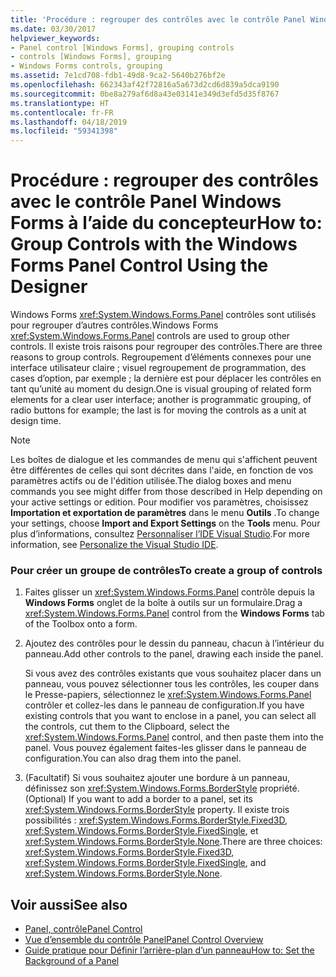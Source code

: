 ```yaml
---
title: 'Procédure : regrouper des contrôles avec le contrôle Panel Windows Forms à l’aide du concepteur'
ms.date: 03/30/2017
helpviewer_keywords:
- Panel control [Windows Forms], grouping controls
- controls [Windows Forms], grouping
- Windows Forms controls, grouping
ms.assetid: 7e1cd708-fdb1-49d8-9ca2-5640b276bf2e
ms.openlocfilehash: 662343af42f72816a5a673d2cd6d839a5dca9190
ms.sourcegitcommit: 0be8a279af6d8a43e03141e349d3efd5d35f8767
ms.translationtype: HT
ms.contentlocale: fr-FR
ms.lasthandoff: 04/18/2019
ms.locfileid: "59341398"
---
```

# <a name="how-to-group-controls-with-the-windows-forms-panel-control-using-the-designer"></a><span data-ttu-id="7e8af-102">Procédure : regrouper des contrôles avec le contrôle Panel Windows Forms à l’aide du concepteur</span><span class="sxs-lookup"><span data-stu-id="7e8af-102">How to: Group Controls with the Windows Forms Panel Control Using the Designer</span></span>
<span data-ttu-id="7e8af-103">Windows Forms <xref:System.Windows.Forms.Panel> contrôles sont utilisés pour regrouper d’autres contrôles.</span><span class="sxs-lookup"><span data-stu-id="7e8af-103">Windows Forms <xref:System.Windows.Forms.Panel> controls are used to group other controls.</span></span> <span data-ttu-id="7e8af-104">Il existe trois raisons pour regrouper des contrôles.</span><span class="sxs-lookup"><span data-stu-id="7e8af-104">There are three reasons to group controls.</span></span> <span data-ttu-id="7e8af-105">Regroupement d’éléments connexes pour une interface utilisateur claire ; visuel regroupement de programmation, des cases d’option, par exemple ; la dernière est pour déplacer les contrôles en tant qu’unité au moment du design.</span><span class="sxs-lookup"><span data-stu-id="7e8af-105">One is visual grouping of related form elements for a clear user interface; another is programmatic grouping, of radio buttons for example; the last is for moving the controls as a unit at design time.</span></span>  
  
> [!NOTE]
>  <span data-ttu-id="7e8af-106">Les boîtes de dialogue et les commandes de menu qui s'affichent peuvent être différentes de celles qui sont décrites dans l'aide, en fonction de vos paramètres actifs ou de l'édition utilisée.</span><span class="sxs-lookup"><span data-stu-id="7e8af-106">The dialog boxes and menu commands you see might differ from those described in Help depending on your active settings or edition.</span></span> <span data-ttu-id="7e8af-107">Pour modifier vos paramètres, choisissez **Importation et exportation de paramètres** dans le menu **Outils** .</span><span class="sxs-lookup"><span data-stu-id="7e8af-107">To change your settings, choose **Import and Export Settings** on the **Tools** menu.</span></span> <span data-ttu-id="7e8af-108">Pour plus d’informations, consultez [Personnaliser l’IDE Visual Studio](/visualstudio/ide/personalizing-the-visual-studio-ide).</span><span class="sxs-lookup"><span data-stu-id="7e8af-108">For more information, see [Personalize the Visual Studio IDE](/visualstudio/ide/personalizing-the-visual-studio-ide).</span></span>  
  
### <a name="to-create-a-group-of-controls"></a><span data-ttu-id="7e8af-109">Pour créer un groupe de contrôles</span><span class="sxs-lookup"><span data-stu-id="7e8af-109">To create a group of controls</span></span>  
  
1. <span data-ttu-id="7e8af-110">Faites glisser un <xref:System.Windows.Forms.Panel> contrôle depuis la **Windows Forms** onglet de la boîte à outils sur un formulaire.</span><span class="sxs-lookup"><span data-stu-id="7e8af-110">Drag a <xref:System.Windows.Forms.Panel> control from the **Windows Forms** tab of the Toolbox onto a form.</span></span>  
  
2. <span data-ttu-id="7e8af-111">Ajoutez des contrôles pour le dessin du panneau, chacun à l’intérieur du panneau.</span><span class="sxs-lookup"><span data-stu-id="7e8af-111">Add other controls to the panel, drawing each inside the panel.</span></span>  
  
     <span data-ttu-id="7e8af-112">Si vous avez des contrôles existants que vous souhaitez placer dans un panneau, vous pouvez sélectionner tous les contrôles, les couper dans le Presse-papiers, sélectionnez le <xref:System.Windows.Forms.Panel> contrôler et collez-les dans le panneau de configuration.</span><span class="sxs-lookup"><span data-stu-id="7e8af-112">If you have existing controls that you want to enclose in a panel, you can select all the controls, cut them to the Clipboard, select the <xref:System.Windows.Forms.Panel> control, and then paste them into the panel.</span></span> <span data-ttu-id="7e8af-113">Vous pouvez également faites-les glisser dans le panneau de configuration.</span><span class="sxs-lookup"><span data-stu-id="7e8af-113">You can also drag them into the panel.</span></span>  
  
3. <span data-ttu-id="7e8af-114">(Facultatif) Si vous souhaitez ajouter une bordure à un panneau, définissez son <xref:System.Windows.Forms.BorderStyle> propriété.</span><span class="sxs-lookup"><span data-stu-id="7e8af-114">(Optional) If you want to add a border to a panel, set its <xref:System.Windows.Forms.BorderStyle> property.</span></span> <span data-ttu-id="7e8af-115">Il existe trois possibilités : <xref:System.Windows.Forms.BorderStyle.Fixed3D>, <xref:System.Windows.Forms.BorderStyle.FixedSingle>, et <xref:System.Windows.Forms.BorderStyle.None>.</span><span class="sxs-lookup"><span data-stu-id="7e8af-115">There are three choices: <xref:System.Windows.Forms.BorderStyle.Fixed3D>, <xref:System.Windows.Forms.BorderStyle.FixedSingle>, and <xref:System.Windows.Forms.BorderStyle.None>.</span></span>  
  
## <a name="see-also"></a><span data-ttu-id="7e8af-116">Voir aussi</span><span class="sxs-lookup"><span data-stu-id="7e8af-116">See also</span></span>

- [<span data-ttu-id="7e8af-117">Panel, contrôle</span><span class="sxs-lookup"><span data-stu-id="7e8af-117">Panel Control</span></span>](panel-control-windows-forms.md)
- [<span data-ttu-id="7e8af-118">Vue d’ensemble du contrôle Panel</span><span class="sxs-lookup"><span data-stu-id="7e8af-118">Panel Control Overview</span></span>](panel-control-overview-windows-forms.md)
- [<span data-ttu-id="7e8af-119">Guide pratique pour Définir l’arrière-plan d’un panneau</span><span class="sxs-lookup"><span data-stu-id="7e8af-119">How to: Set the Background of a Panel</span></span>](how-to-set-the-background-of-a-windows-forms-panel.md)
